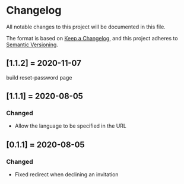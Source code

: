 
# Changelog
All notable changes to this project will be documented in this file.

The format is based on [Keep a Changelog](https://keepachangelog.com/en/1.0.0/),
and this project adheres to [Semantic Versioning](https://semver.org/spec/v2.0.0.html).

## [1.1.2] = 2020-11-07
build reset-password page

## [1.1.1] = 2020-08-05
### Changed
- Allow the language to be specified in the URL


## [0.1.1] = 2020-08-05
### Changed
- Fixed redirect when declining an invitation

